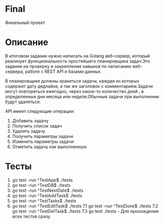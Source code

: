 # Final
Финальный проект
# Описание
В итоговом задании нужно написать на Golang веб-сервер, который реализует функциональность простейшего планировщика задач.Это задание на проверку и закрепление навыков по написанию веб-сервера, работе с REST API и базами данных.

В планировщике должны храниться задачи, каждая из которых содержит дату дедлайна, а так же заголовок с комментарием.Задачи могут повторяться ежегодно, через какое-то количество дней , в определенные дни месяца или недели.Обычные задачи при выполнении будут удаляться.

API имеет следующие операции:
1. Добавить задачу
2. Получить список задач
3. Удалить задачу
4. Получить параметры задачи
5. Изменить параметры задачи
6. Отметить задачу как выполненную

# Тесты
1. go test -run ^TestApp$ ./tests
2. go test -run ^TestDB$ ./tests
3. go test -run ^TestNextDate$ ./tests
4. go test -run ^TestAddTask$ ./tests
5. go test -run ^TestTasks$ ./tests
6. go test -run ^TestEditTask$ ./tests
7.1 go test -run ^TestDone$ ./tests
7.2 go test -run ^TestDelTask$ ./tests
7.3 go test ./tests - Для прохождения всех тестов сразу

